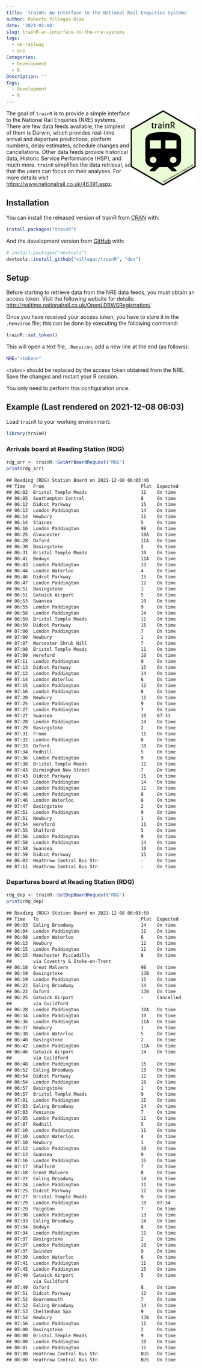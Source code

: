 ```yaml
---
title: 'trainR: An Interface to the National Rail Enquiries Systems'
author: Roberto Villegas-Diaz
date: '2021-02-08'
slug: trainR-an-interface-to-the-nre-systems
tags:
  - uk-railway
  - nre
Categories:
  - Development
  - R
Description: ''
Tags:
  - Development
  - R
---
```


<img src="https://raw.githubusercontent.com/villegar/trainR/main/inst/images/logo.png" alt="logo" align="right" height=200px/>

The goal of `trainR` is to provide a simple interface to the 
National Rail Enquiries (NRE) systems. There are few data feeds 
available, the simplest of them is Darwin, which provides real-time 
arrival and departure predictions, platform numbers, delay estimates, 
schedule changes and cancellations. Other data feeds provide historical 
data, Historic Service Performance (HSP), and much more. `trainR` 
simplifies the data retrieval, so that the users can focus on their 
analyses. For more details visit 
https://www.nationalrail.co.uk/46391.aspx.

## Installation

You can install the released version of trainR from [CRAN](https://CRAN.R-project.org) with:

``` r
install.packages("trainR")
```

And the development version from [GitHub](https://github.com/) with:

``` r
# install.packages("devtools")
devtools::install_github("villegar/trainR", "dev")
```

## Setup
Before starting to retrieve data from the NRE data feeds, you must obtain an access token. 
Visit the following website for details: http://realtime.nationalrail.co.uk/OpenLDBWSRegistration/

Once you have received your access token, you have to store it in the `.Renviron` file; this can be 
done by executing the following command:


```r
trainR::set_token()
```

This will open a text file, `.Renviron`, add a new line at the end (as follows):

```bash
NRE="<token>"
```

`<token>` should be replaced by the access token obtained from the NRE. Save the changes and restart 
your R session.

You only need to perform this configuration once.

## Example (Last rendered on 2021-12-08 06:03)

Load `trainR` to your working environment:

```r
library(trainR)
```

### Arrivals board at Reading Station (RDG)


```r
rdg_arr <- trainR::GetArrBoardRequest("RDG")
print(rdg_arr)
```

```
## Reading (RDG) Station Board on 2021-12-08 06:03:46
## Time   From                                    Plat  Expected
## 06:02  Bristol Temple Meads                    11    On time
## 06:05  Southampton Central                     8     On time
## 06:12  Didcot Parkway                          15    On time
## 06:13  London Paddington                       14    On time
## 06:14  Newbury                                 11    On time
## 06:14  Staines                                 5     On time
## 06:16  London Paddington                       9B    On time
## 06:25  Gloucester                              10A   On time
## 06:28  Oxford                                  11A   On time
## 06:30  Basingstoke                             2     On time
## 06:31  Bristol Temple Meads                    10    On time
## 06:41  Bedwyn                                  11A   On time
## 06:43  London Paddington                       13    On time
## 06:44  London Waterloo                         4     On time
## 06:46  Didcot Parkway                          15    On time
## 06:47  London Paddington                       12    On time
## 06:51  Basingstoke                             1     On time
## 06:51  Gatwick Airport                         5     On time
## 06:53  Swansea                                 10    On time
## 06:55  London Paddington                       9     On time
## 06:58  London Paddington                       14    On time
## 06:59  Bristol Temple Meads                    11    On time
## 06:59  Didcot Parkway                          15    On time
## 07:00  London Paddington                       7     On time
## 07:00  Newbury                                 1     On time
## 07:07  Worcester Shrub Hill                    7     On time
## 07:08  Bristol Temple Meads                    11    On time
## 07:09  Hereford                                10    On time
## 07:11  London Paddington                       9     On time
## 07:13  Didcot Parkway                          15    On time
## 07:13  London Paddington                       14    On time
## 07:14  London Waterloo                         6     On time
## 07:15  London Paddington                       12    On time
## 07:16  London Paddington                       8     On time
## 07:20  Newbury                                 11    On time
## 07:25  London Paddington                       9     On time
## 07:27  London Paddington                       7     On time
## 07:27  Swansea                                 10    07:33
## 07:28  London Paddington                       14    On time
## 07:29  Basingstoke                             2     On time
## 07:31  Frome                                   11    On time
## 07:32  London Paddington                       8     On time
## 07:33  Oxford                                  10    On time
## 07:34  Redhill                                 5     On time
## 07:36  London Paddington                       9     On time
## 07:38  Bristol Temple Meads                    11    On time
## 07:43  Birmingham New Street                   7     On time
## 07:43  Didcot Parkway                          15    On time
## 07:43  London Paddington                       14    On time
## 07:44  London Paddington                       12    On time
## 07:46  London Paddington                       8     On time
## 07:46  London Waterloo                         6     On time
## 07:47  Basingstoke                             2     On time
## 07:51  London Paddington                       9     On time
## 07:51  Newbury                                 1     On time
## 07:54  Hereford                                11    On time
## 07:55  Shalford                                5     On time
## 07:56  London Paddington                       9     On time
## 07:58  London Paddington                       14    On time
## 07:58  Swansea                                 10    On time
## 07:59  Didcot Parkway                          15    On time
## 06:03  Heathrow Central Bus Stn                -     On time
## 07:11  Heathrow Central Bus Stn                -     On time
```

### Departures board at Reading Station (RDG)


```r
rdg_dep <- trainR::GetDepBoardRequest("RDG")
print(rdg_dep)
```

```
## Reading (RDG) Station Board on 2021-12-08 06:03:50
## Time   To                                      Plat  Expected
## 06:03  Ealing Broadway                         14    On time
## 06:04  London Paddington                       11    On time
## 06:08  London Waterloo                         6     On time
## 06:13  Newbury                                 12    On time
## 06:15  London Paddington                       11    On time
## 06:15  Manchester Piccadilly                   8     On time
##        via Coventry & Stoke-on-Trent           
## 06:18  Great Malvern                           9B    On time
## 06:19  Basingstoke                             13B   On time
## 06:19  London Paddington                       15    On time
## 06:22  Ealing Broadway                         14    On time
## 06:22  Oxford                                  13B   On time
## 06:25  Gatwick Airport                         -     Cancelled
##        via Guildford                           
## 06:28  London Paddington                       10A   On time
## 06:34  London Paddington                       10    On time
## 06:36  London Paddington                       11A   On time
## 06:37  Newbury                                 1     On time
## 06:38  London Waterloo                         5     On time
## 06:40  Basingstoke                             2     On time
## 06:42  London Paddington                       11A   On time
## 06:46  Gatwick Airport                         14    On time
##        via Guildford                           
## 06:48  London Paddington                       15    On time
## 06:52  Ealing Broadway                         13    On time
## 06:54  Didcot Parkway                          12    On time
## 06:54  London Paddington                       10    On time
## 06:57  Basingstoke                             1     On time
## 06:57  Bristol Temple Meads                    9     On time
## 07:01  London Paddington                       15    On time
## 07:03  Ealing Broadway                         14    On time
## 07:03  Penzance                                7     On time
## 07:05  London Paddington                       11    On time
## 07:07  Redhill                                 5     On time
## 07:10  London Paddington                       11    On time
## 07:10  London Waterloo                         4     On time
## 07:10  Newbury                                 1     On time
## 07:12  London Paddington                       10    On time
## 07:13  Swansea                                 9     On time
## 07:16  London Paddington                       15    On time
## 07:17  Shalford                                7     On time
## 07:18  Great Malvern                           8     On time
## 07:22  Ealing Broadway                         14    On time
## 07:24  London Paddington                       11    On time
## 07:25  Didcot Parkway                          12    On time
## 07:27  Bristol Temple Meads                    9     On time
## 07:29  London Paddington                       10    07:34
## 07:29  Paignton                                7     On time
## 07:30  London Paddington                       13    On time
## 07:33  Ealing Broadway                         14    On time
## 07:34  Bedwyn                                  8     On time
## 07:34  London Paddington                       11    On time
## 07:37  Basingstoke                             2     On time
## 07:37  London Paddington                       10    On time
## 07:37  Swindon                                 9     On time
## 07:39  London Waterloo                         6     On time
## 07:41  London Paddington                       11    On time
## 07:45  London Paddington                       15    On time
## 07:49  Gatwick Airport                         5     On time
##        via Guildford                           
## 07:49  Oxford                                  8     On time
## 07:51  Didcot Parkway                          12    On time
## 07:52  Bournemouth                             7     On time
## 07:52  Ealing Broadway                         14    On time
## 07:53  Cheltenham Spa                          9     On time
## 07:54  Newbury                                 13B   On time
## 07:56  London Paddington                       11    On time
## 08:00  Basingstoke                             2     On time
## 08:00  Bristol Temple Meads                    9     On time
## 08:00  London Paddington                       10    On time
## 08:01  London Paddington                       15    On time
## 07:00  Heathrow Central Bus Stn                BUS   On time
## 08:00  Heathrow Central Bus Stn                BUS   On time
```
